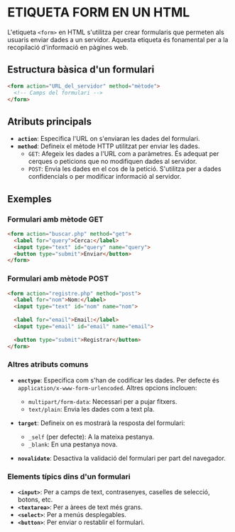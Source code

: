 # ETIQUETA FORM EN UN HTML

L'etiqueta `<form>` en HTML s'utilitza per crear formularis que permeten als usuaris enviar dades a un servidor. Aquesta etiqueta és fonamental per a la recopilació d'informació en pàgines web.

## Estructura bàsica d'un formulari

```html
<form action="URL_del_servidor" method="mètode">
  <!-- Camps del formulari -->
</form>
```

## Atributs principals

- **`action`**: Especifica l'URL on s'enviaran les dades del formulari.
- **`method`**: Defineix el mètode HTTP utilitzat per enviar les dades.
  - `GET`: Afegeix les dades a l'URL com a paràmetres. És adequat per cerques o peticions que no modifiquen dades al servidor.
  - `POST`: Envia les dades en el cos de la petició. S'utilitza per a dades confidencials o per modificar informació al servidor.

## Exemples

### Formulari amb mètode GET

```html
<form action="buscar.php" method="get">
  <label for="query">Cerca:</label>
  <input type="text" id="query" name="query">
  <button type="submit">Enviar</button>
</form>
```

### Formulari amb mètode POST

```html
<form action="registre.php" method="post">
  <label for="nom">Nom:</label>
  <input type="text" id="nom" name="nom">
  
  <label for="email">Email:</label>
  <input type="email" id="email" name="email">
  
  <button type="submit">Registrar</button>
</form>
```

### Altres atributs comuns

- **`enctype`**: Especifica com s'han de codificar les dades. Per defecte és `application/x-www-form-urlencoded`. Altres opcions inclouen:
  - `multipart/form-data`: Necessari per a pujar fitxers.
  - `text/plain`: Envia les dades com a text pla.
  
- **`target`**: Defineix on es mostrarà la resposta del formulari:
  - `_self` (per defecte): A la mateixa pestanya.
  - `_blank`: En una pestanya nova.
  
- **`novalidate`**: Desactiva la validació del formulari per part del navegador.

### Elements típics dins d'un formulari

- **`<input>`**: Per a camps de text, contrasenyes, caselles de selecció, botons, etc.
- **`<textarea>`**: Per a àrees de text més grans.
- **`<select>`**: Per a menús desplegables.
- **`<button>`**: Per enviar o restablir el formulari.
